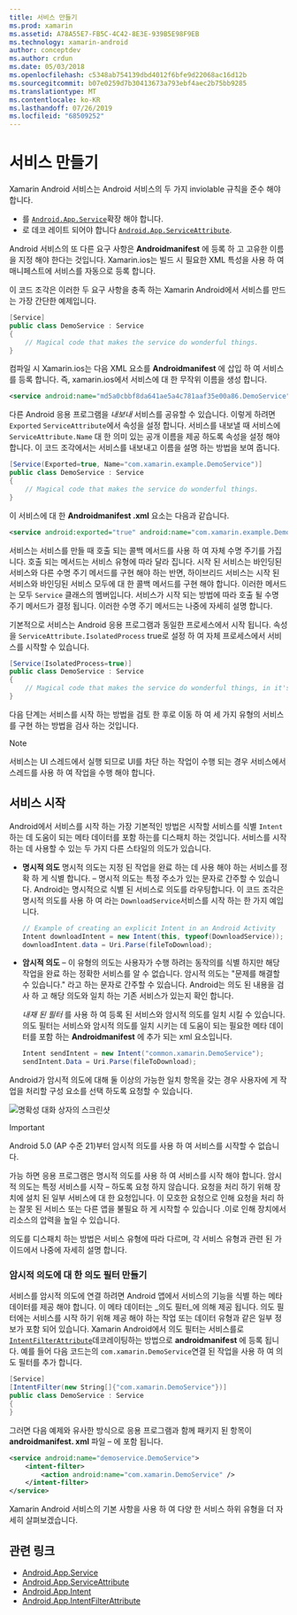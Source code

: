 ```yaml
---
title: 서비스 만들기
ms.prod: xamarin
ms.assetid: A78A55E7-FB5C-4C42-8E3E-939B5E98F9EB
ms.technology: xamarin-android
author: conceptdev
ms.author: crdun
ms.date: 05/03/2018
ms.openlocfilehash: c5348ab754139dbd4012f6bfe9d22068ac16d12b
ms.sourcegitcommit: b07e0259d7b30413673a793ebf4aec2b75bb9285
ms.translationtype: MT
ms.contentlocale: ko-KR
ms.lasthandoff: 07/26/2019
ms.locfileid: "68509252"
---
```

# <a name="creating-a-service"></a>서비스 만들기

Xamarin Android 서비스는 Android 서비스의 두 가지 inviolable 규칙을 준수 해야 합니다.

* 를 [`Android.App.Service`](xref:Android.App.Service)확장 해야 합니다.
* 로 데코 레이트 되어야 합니다 [`Android.App.ServiceAttribute`](xref:Android.App.ServiceAttribute).

Android 서비스의 또 다른 요구 사항은 **Androidmanifest** 에 등록 하 고 고유한 이름을 지정 해야 한다는 것입니다. Xamarin.ios는 빌드 시 필요한 XML 특성을 사용 하 여 매니페스트에 서비스를 자동으로 등록 합니다.

이 코드 조각은 이러한 두 요구 사항을 충족 하는 Xamarin Android에서 서비스를 만드는 가장 간단한 예제입니다.  

```csharp
[Service]
public class DemoService : Service
{
    // Magical code that makes the service do wonderful things.
}
```

컴파일 시 Xamarin.ios는 다음 XML 요소를 **Androidmanifest** 에 삽입 하 여 서비스를 등록 합니다. 즉, xamarin.ios에서 서비스에 대 한 무작위 이름을 생성 합니다.

```xml
<service android:name="md5a0cbbf8da641ae5a4c781aaf35e00a86.DemoService" />
```

다른 Android 응용 프로그램을 _내보내_ 서비스를 공유할 수 있습니다. 이렇게 하려면 `Exported` `ServiceAttribute`에서 속성을 설정 합니다. 서비스를 내보낼 때 서비스에 `ServiceAttribute.Name` 대 한 의미 있는 공개 이름을 제공 하도록 속성을 설정 해야 합니다. 이 코드 조각에서는 서비스를 내보내고 이름을 설명 하는 방법을 보여 줍니다.

```csharp
[Service(Exported=true, Name="com.xamarin.example.DemoService")]
public class DemoService : Service
{
    // Magical code that makes the service do wonderful things.
}
```

이 서비스에 대 한 **Androidmanifest .xml** 요소는 다음과 같습니다.

```xml
<service android:exported="true" android:name="com.xamarin.example.DemoService" />
```

서비스는 서비스를 만들 때 호출 되는 콜백 메서드를 사용 하 여 자체 수명 주기를 가집니다. 호출 되는 메서드는 서비스 유형에 따라 달라 집니다. 시작 된 서비스는 바인딩된 서비스와 다른 수명 주기 메서드를 구현 해야 하는 반면, 하이브리드 서비스는 시작 된 서비스와 바인딩된 서비스 모두에 대 한 콜백 메서드를 구현 해야 합니다. 이러한 메서드는 모두 `Service` 클래스의 멤버입니다. 서비스가 시작 되는 방법에 따라 호출 될 수명 주기 메서드가 결정 됩니다. 이러한 수명 주기 메서드는 나중에 자세히 설명 합니다.

기본적으로 서비스는 Android 응용 프로그램과 동일한 프로세스에서 시작 됩니다. 속성을 `ServiceAttribute.IsolatedProcess` true로 설정 하 여 자체 프로세스에서 서비스를 시작할 수 있습니다.

```csharp
[Service(IsolatedProcess=true)]
public class DemoService : Service
{
    // Magical code that makes the service do wonderful things, in it's own process!
}
```

다음 단계는 서비스를 시작 하는 방법을 검토 한 후로 이동 하 여 세 가지 유형의 서비스를 구현 하는 방법을 검사 하는 것입니다.

> [!NOTE]
> 서비스는 UI 스레드에서 실행 되므로 UI를 차단 하는 작업이 수행 되는 경우 서비스에서 스레드를 사용 하 여 작업을 수행 해야 합니다.

## <a name="starting-a-service"></a>서비스 시작

Android에서 서비스를 시작 하는 가장 기본적인 방법은 시작할 서비스를 식별 `Intent` 하는 데 도움이 되는 메타 데이터를 포함 하는를 디스패치 하는 것입니다. 서비스를 시작 하는 데 사용할 수 있는 두 가지 다른 스타일의 의도가 있습니다.

-   **명시적 의도** 명시적 의도는 지정 된 작업을 완료 하는 데 사용 해야 하는 서비스를 정확 하 게 식별 합니다.  &ndash; 명시적 의도는 특정 주소가 있는 문자로 간주할 수 있습니다. Android는 명시적으로 식별 된 서비스로 의도를 라우팅합니다. 이 코드 조각은 명시적 의도를 사용 하 여 라는 `DownloadService`서비스를 시작 하는 한 가지 예입니다.

    ```csharp
    // Example of creating an explicit Intent in an Android Activity
    Intent downloadIntent = new Intent(this, typeof(DownloadService));
    downloadIntent.data = Uri.Parse(fileToDownload);
    ```

-   **암시적 의도** &ndash; 이 유형의 의도는 사용자가 수행 하려는 동작의를 식별 하지만 해당 작업을 완료 하는 정확한 서비스를 알 수 없습니다. 암시적 의도는 "문제를 해결할 수 있습니다." 라고 하는 문자로 간주할 수 있습니다.
    Android는 의도 된 내용을 검사 하 고 해당 의도와 일치 하는 기존 서비스가 있는지 확인 합니다.

    _내재 된 필터_ 를 사용 하 여 등록 된 서비스와 암시적 의도를 일치 시킬 수 있습니다. 의도 필터는 서비스와 암시적 의도를 일치 시키는 데 도움이 되는 필요한 메타 데이터를 포함 하는 **Androidmanifest** 에 추가 되는 xml 요소입니다.

    ```csharp
    Intent sendIntent = new Intent("common.xamarin.DemoService");
    sendIntent.Data = Uri.Parse(fileToDownload);
    ```

Android가 암시적 의도에 대해 둘 이상의 가능한 일치 항목을 갖는 경우 사용자에 게 작업을 처리할 구성 요소를 선택 하도록 요청할 수 있습니다.

![명확성 대화 상자의 스크린샷](images/creating-a-service-01.png "명확성 대화 상자의 스크린샷")

> [!IMPORTANT]
> Android 5.0 (AP 수준 21)부터 암시적 의도를 사용 하 여 서비스를 시작할 수 없습니다.

가능 하면 응용 프로그램은 명시적 의도를 사용 하 여 서비스를 시작 해야 합니다. 암시적 의도는 특정 서비스를 시작 &ndash; 하도록 요청 하지 않습니다. 요청을 처리 하기 위해 장치에 설치 된 일부 서비스에 대 한 요청입니다. 이 모호한 요청으로 인해 요청을 처리 하는 잘못 된 서비스 또는 다른 앱을 불필요 하 게 시작할 수 있습니다 .이로 인해 장치에서 리소스의 압력을 높일 수 있습니다.

의도를 디스패치 하는 방법은 서비스 유형에 따라 다르며, 각 서비스 유형과 관련 된 가이드에서 나중에 자세히 설명 합니다.


### <a name="creating-an-intent-filter-for-implicit-intents"></a>암시적 의도에 대 한 의도 필터 만들기

서비스를 암시적 의도에 연결 하려면 Android 앱에서 서비스의 기능을 식별 하는 메타 데이터를 제공 해야 합니다. 이 메타 데이터는 _의도 필터_에 의해 제공 됩니다. 의도 필터에는 서비스를 시작 하기 위해 제공 해야 하는 작업 또는 데이터 유형과 같은 일부 정보가 포함 되어 있습니다. Xamarin Android에서 의도 필터는 서비스를로 [`IntentFilterAttribute`](xref:Android.App.IntentFilterAttribute)데코레이팅하는 방법으로 **androidmanifest** 에 등록 됩니다. 예를 들어 다음 코드는의 `com.xamarin.DemoService`연결 된 작업을 사용 하 여 의도 필터를 추가 합니다.

```csharp
[Service]
[IntentFilter(new String[]{"com.xamarin.DemoService"})]
public class DemoService : Service
{
}
```

그러면 다음 예제와 유사한 방식으로 응용 프로그램과 함께 패키지 된 항목이 **androidmanifest. xml** 파일 &ndash; 에 포함 됩니다.

```xml
<service android:name="demoservice.DemoService">
    <intent-filter>
        <action android:name="com.xamarin.DemoService" />
    </intent-filter>
</service>
```

Xamarin Android 서비스의 기본 사항을 사용 하 여 다양 한 서비스 하위 유형을 더 자세히 살펴보겠습니다.


## <a name="related-links"></a>관련 링크

- [Android.App.Service](xref:Android.App.Service)
- [Android.App.ServiceAttribute](xref:Android.App.ServiceAttribute)
- [Android.App.Intent](xref:Android.Content.Intent)
- [Android.App.IntentFilterAttribute](xref:Android.App.IntentFilterAttribute)
